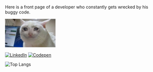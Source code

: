 Here is a front page of a developer who constantly gets wrecked by his buggy code.

<img src="https://github.com/zushenyan/zushenyan/blob/master/crying.jpg" width="33%">

[![LinkedIn](https://img.shields.io/badge/LinkedIn-%230077B5.svg?logo=linkedin&logoColor=white)](https://linkedin.com/in/zushenyan) [![Codepen](https://img.shields.io/badge/Codepen-000000?style=for-the-badge&logo=codepen&logoColor=white)](https://codepen.io/zushenyan) 

![Top Langs](https://github-readme-stats.vercel.app/api/top-langs/?username=zushenyan&layout=compact)
